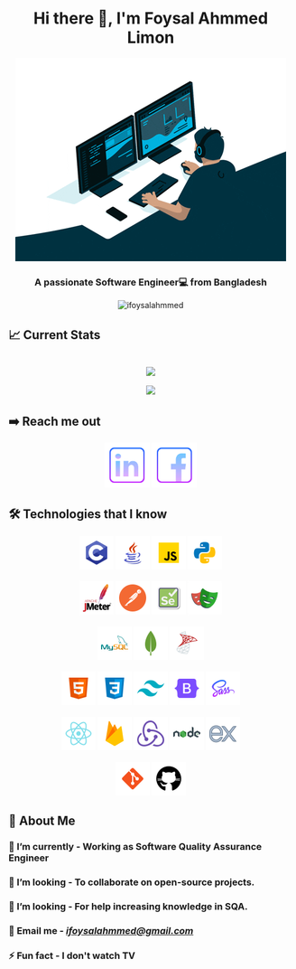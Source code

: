 <div id="header">
  <h1 align="center">Hi there 👋, I'm Foysal Ahmmed Limon</h1>
</div>
<div id="banner" align="center">
  <img src="https://github.com/ifoysalahmmed/ifoysalahmmed/blob/main/images/banner/programmer.gif" />
  <br>
  <h3>A passionate Software Engineer💻 from Bangladesh</h3>
  <img src="https://komarev.com/ghpvc/?username=ifoysalahmmed&color=008B8B&style=flat-square&label=PROFILE+VIEWS" alt="ifoysalahmmed" />
</div>

## 📈 Current Stats

<div id="stats" align="center">
  <br>
  <img align="center"
    src="https://github-readme-streak-stats.herokuapp.com/?user=ifoysalahmmed&theme=react&hide_border=true&fire=FFA500&currStreakNum=FFA500&ring=FFA500&currStreakLabel=FFA500" />
  <br>
  <br>
  <img src="https://github-readme-stats.vercel.app/api/top-langs?username=ifoysalahmmed&show_icons=true&locale=en&layout=compact&theme=react&hide_border=true" />
</div>

## ➡️ Reach me out

<div id="social" align="center">
  
  [<img height="80" src="https://github.com/ifoysalahmmed/ifoysalahmmed/blob/main/images/social/LinkedIn.png"/>](https://www.linkedin.com/in/ifoysalahmmed/)
  [<img height="80" src="https://github.com/ifoysalahmmed/ifoysalahmmed/blob/main/images/social/Facebook.png"/>](https://www.facebook.com/foysal.amd/)
</div>

## 🛠️ Technologies that I know

<div id="technology" align="center">
  <div>
    <img src="https://github.com/ifoysalahmmed/ifoysalahmmed/blob/main/images/technology/c.png"/>
    <img src="https://github.com/ifoysalahmmed/ifoysalahmmed/blob/main/images/technology/java.png"/>
    <img src="https://github.com/ifoysalahmmed/ifoysalahmmed/blob/main/images/technology/JavaScript.png"/>
    <img src="https://github.com/ifoysalahmmed/ifoysalahmmed/blob/main/images/technology/python.png"/>
  </div>
  <br>
  <div>
    <img src="https://github.com/ifoysalahmmed/ifoysalahmmed/blob/main/images/technology/jmeter.png"/>
    <img src="https://github.com/ifoysalahmmed/ifoysalahmmed/blob/main/images/technology/postman.png"/>
    <img src="https://github.com/ifoysalahmmed/ifoysalahmmed/blob/main/images/technology/selenium.png"/>
    <img src="https://github.com/ifoysalahmmed/ifoysalahmmed/blob/main/images/technology/playwright.png"/>
  </div>
  <br>
  <div>
    <img src="https://github.com/ifoysalahmmed/ifoysalahmmed/blob/main/images/technology/mysql.png"/>
    <img src="https://github.com/ifoysalahmmed/ifoysalahmmed/blob/main/images/technology/mongo.png"/>
    <img src="https://github.com/ifoysalahmmed/ifoysalahmmed/blob/main/images/technology/microsoft.png"/>
  </div>
  <br>
  <div>
    <img src="https://github.com/ifoysalahmmed/ifoysalahmmed/blob/main/images/technology/HTML.png"/>
    <img src="https://github.com/ifoysalahmmed/ifoysalahmmed/blob/main/images/technology/css.png"/>
    <img src="https://github.com/ifoysalahmmed/ifoysalahmmed/blob/main/images/technology/tailwind.png"/>
    <img src="https://github.com/ifoysalahmmed/ifoysalahmmed/blob/main/images/technology/bootstrap.png"/>
    <img src="https://github.com/ifoysalahmmed/ifoysalahmmed/blob/main/images/technology/sass.png"/>
  </div>
  <br>
  <div>
    <img src="https://github.com/ifoysalahmmed/ifoysalahmmed/blob/main/images/technology/react.png"/>
    <img src="https://github.com/ifoysalahmmed/ifoysalahmmed/blob/main/images/technology/firebase.png"/>
    <img src="https://github.com/ifoysalahmmed/ifoysalahmmed/blob/main/images/technology/redux.png"/>
    <img src="https://github.com/ifoysalahmmed/ifoysalahmmed/blob/main/images/technology/nodejs.png"/>
    <img src="https://github.com/ifoysalahmmed/ifoysalahmmed/blob/main/images/technology/express.png"/>
  </div>
  <br>
  <div>
    <img src="https://github.com/ifoysalahmmed/ifoysalahmmed/blob/main/images/technology/git.png"/>
    <img src="https://github.com/ifoysalahmmed/ifoysalahmmed/blob/main/images/technology/github.png"/>
  </div>
  
</div>

<!-- BLOG-POST-LIST:START -->
<!-- BLOG-POST-LIST:END -->

## 👀 About Me

<div>

  ### 🌱 I’m currently - Working as Software Quality Assurance Engineer
  ### 👯 I’m looking - To collaborate on open-source projects.
  ### 📖 I’m looking - For help increasing knowledge in SQA.
  ### 📧 Email me - ***ifoysalahmmed@gmail.com***
  ### ⚡ Fun fact - I don't watch TV
</div>
